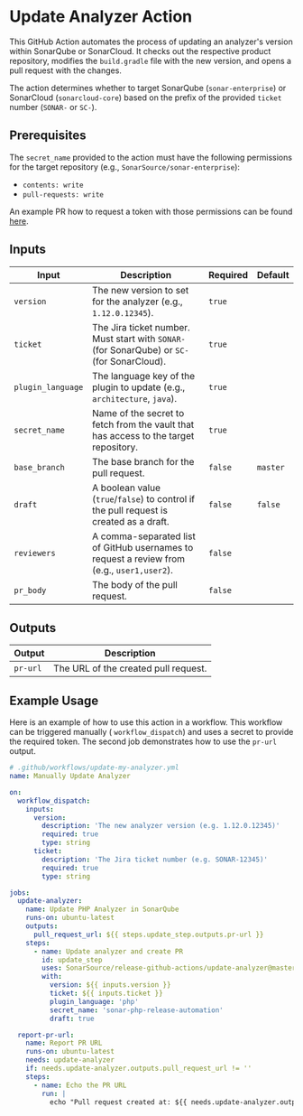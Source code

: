 # Update Analyzer Action

This GitHub Action automates the process of updating an analyzer's version within SonarQube or SonarCloud. It checks out
the respective product repository, modifies the `build.gradle` file with the new version, and opens a pull request with
the changes.

The action determines whether to target SonarQube (`sonar-enterprise`) or SonarCloud (`sonarcloud-core`) based on the
prefix of the provided `ticket` number (`SONAR-` or `SC-`).

## Prerequisites

The `secret_name` provided to the action must have the following permissions for the target repository (e.g.,
`SonarSource/sonar-enterprise`):

* `contents: write`
* `pull-requests: write`

An example PR how to request a token with those permissions can be
found [here](https://github.com/SonarSource/re-terraform-aws-vault/pull/6693).

## Inputs

| Input             | Description                                                                                 | Required | Default  |
|-------------------|---------------------------------------------------------------------------------------------|----------|----------|
| `version`         | The new version to set for the analyzer (e.g., `1.12.0.12345`).                             | `true`   |          |
| `ticket`          | The Jira ticket number. Must start with `SONAR-` (for SonarQube) or `SC-` (for SonarCloud). | `true`   |          |
| `plugin_language` | The language key of the plugin to update (e.g., `architecture`, `java`).                    | `true`   |          |
| `secret_name`     | Name of the secret to fetch from the vault that has access to the target repository.        | `true`   |          |
| `base_branch`     | The base branch for the pull request.                                                       | `false`  | `master` |
| `draft`           | A boolean value (`true`/`false`) to control if the pull request is created as a draft.      | `false`  | `false`  |
| `reviewers`       | A comma-separated list of GitHub usernames to request a review from (e.g., `user1,user2`).  | `false`  |          |
| `pr_body`         | The body of the pull request.                                                               | `false`  |          |

## Outputs

| Output   | Description                          |
|----------|--------------------------------------|
| `pr-url` | The URL of the created pull request. |

## Example Usage

Here is an example of how to use this action in a workflow. This workflow can be triggered manually (
`workflow_dispatch`) and uses a secret to provide the required token. The second job demonstrates how to use the
`pr-url` output.

```yaml
# .github/workflows/update-my-analyzer.yml
name: Manually Update Analyzer

on:
  workflow_dispatch:
    inputs:
      version:
        description: 'The new analyzer version (e.g. 1.12.0.12345)'
        required: true
        type: string
      ticket:
        description: 'The Jira ticket number (e.g. SONAR-12345)'
        required: true
        type: string

jobs:
  update-analyzer:
    name: Update PHP Analyzer in SonarQube
    runs-on: ubuntu-latest
    outputs:
      pull_request_url: ${{ steps.update_step.outputs.pr-url }}
    steps:
      - name: Update analyzer and create PR
        id: update_step
        uses: SonarSource/release-github-actions/update-analyzer@master
        with:
          version: ${{ inputs.version }}
          ticket: ${{ inputs.ticket }}
          plugin_language: 'php'
          secret_name: 'sonar-php-release-automation'
          draft: true

  report-pr-url:
    name: Report PR URL
    runs-on: ubuntu-latest
    needs: update-analyzer
    if: needs.update-analyzer.outputs.pull_request_url != ''
    steps:
      - name: Echo the PR URL
        run: |
          echo "Pull request created at: ${{ needs.update-analyzer.outputs.pull_request_url }}"
```

